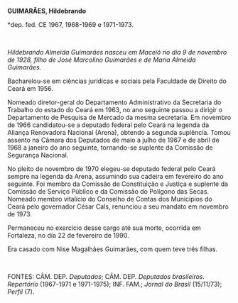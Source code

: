 **GUIMARÃES, Hildebrando**

\*dep. fed. CE 1967, 1968-1969 e 1971-1973.

 

*Hildebrando Almeida Guimarães nasceu em Maceió no dia 9 de novembro de
1928, filho de José Marcolino Guimarães e de Maria Almeida Guimarães.*

Bacharelou-se em ciências jurídicas e sociais pela Faculdade de Direito
do Ceará em 1956.

Nomeado diretor-geral do Departamento Administrativo da Secretaria do
Trabalho do estado do Ceará em 1963, no ano seguinte passou a dirigir o
Departamento de Pesquisa de Mercado da mesma secretaria. Em novembro de
1966 candidatou-se a deputado federal pelo Ceará na legenda da Aliança
Renovadora Nacional (Arena), obtendo a segunda suplência. Tomou assento
na Câmara dos Deputados de maio a julho de 1967 e de abril de 1968 a
janeiro do ano seguinte, tornando-se suplente da Comissão de Segurança
Nacional.

No pleito de novembro de 1970 elegeu-se deputado federal pelo Ceará
sempre na legenda da Arena, assumindo sua cadeira em fevereiro do ano
seguinte. Foi membro da Comissão de Constituição e Justiça e suplente da
Comissão de Serviço Público e da Comissão do Polígono das Secas. Nomeado
membro vitalício do Conselho de Contas dos Municípios do Ceará pelo
governador César Cals, renunciou a seu mandato em novembro de 1973.

Permaneceu no exercício desse cargo até sua morte, ocorrida em
Fortaleza, no dia 22 de fevereiro de 1990.

Era casado com Nise Magalhães Guimarães, com quem teve três filhas.

 

FONTES: CÂM. DEP. *Deputados*; CÂM. DEP. *Deputados brasileiros.
Repertório* (1967-1971 e 1971-1975); INF. FAM.; *Jornal do Brasil*
(15/11/73); *Perfil* (7).

 
